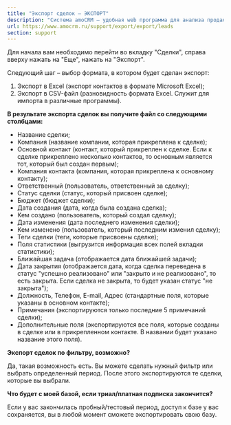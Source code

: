 ```yaml
---
title: "Экспорт сделок — ЭКСПОРТ"
description: "Система amoCRM – удобная web программа для анализа продаж, доступная в режиме online из любой точки мира! Подробности узнавайте по указанным на сайте телефонам в Москве."
url: https://www.amocrm.ru/support/export/export/leads
section: support
---
```


Для начала вам необходимо перейти во вкладку "Сделки", справа вверху нажать на "Еще", нажать на "Экспорт".

Следующий шаг – выбор формата, в котором будет сделан экспорт:

1. Экспорт в Excel (экспорт контактов в формате Microsoft Excel);
2. Экспорт в CSV-файл (разновидность формата Excel. Служит для импорта в различные программы).

**В результате экспорта сделок вы получите файл со следующими столбцами:**

- Название сделки;
- Компания (название компании, которая прикреплена к сделке);
- Основной контакт (контакт, который прикреплен к сделке. Если к сделке прикреплено несколько контактов, то основным является тот, который был создан первым);
- Компания контакта (компания, которая прикреплена к основному контакту);
- Ответственный (пользователь, ответственный за сделку);
- Статус сделки (статус, который присвоен сделке);
- Бюджет (бюджет сделки);
- Дата создания (дата, когда была создана сделка);
- Кем создано (пользователь, который создал сделку);
- Дата изменения (дата последнего изменения сделки);
- Кем изменено (пользователь, который последним изменил сделку);
- Теги сделки (теги, которые присвоены сделке);
- Поля статистики (выгрузится информация всех полей вкладки статистики);
- Ближайшая задача (отображается дата ближайшей задачи);
- Дата закрытия (отображается дата, когда сделка переведена в статус "успешно реализовано" или "закрыто и не реализовано", то есть закрыта. Если сделка не закрыта, то будет указан статус "не закрыта");
- Должность, Телефон, E-mail, Адрес (стандартные поля, которые указаны в основном контакте);
- Примечания (экспортируются только последние 5 примечаний сделки);
- Дополнительные поля (экспортируются все поля, которые созданы в сделке или в прикрепленном контакте. В названии будет указано название этого поля).

**Экспорт сделок по фильтру, возможно?**

Да, такая возможность есть. Вы можете сделать нужный фильтр или выбрать определенный период. После этого экспортируются те сделки, которые вы выбрали.

**Что будет с моей базой, если триал/платная подписка закончится?**

Если у вас закончилась пробный/тестовый период, доступ к базе у вас сохраняется, вы в любой момент сможете экспортировать свою базу.